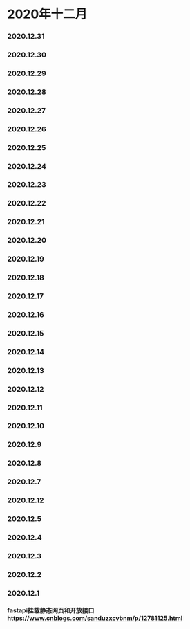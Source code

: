 # 2020年十二月
### 2020.12.31
### 2020.12.30
### 2020.12.29
### 2020.12.28
### 2020.12.27
### 2020.12.26
### 2020.12.25
### 2020.12.24
### 2020.12.23
### 2020.12.22
### 2020.12.21
### 2020.12.20
### 2020.12.19
### 2020.12.18
### 2020.12.17
### 2020.12.16
### 2020.12.15
### 2020.12.14
### 2020.12.13
### 2020.12.12
### 2020.12.11
### 2020.12.10
### 2020.12.9
### 2020.12.8
### 2020.12.7
### 2020.12.12
### 2020.12.5
### 2020.12.4
### 2020.12.3
### 2020.12.2
### 2020.12.1
#### fastapi挂载静态网页和开放接口https://www.cnblogs.com/sanduzxcvbnm/p/12781125.html